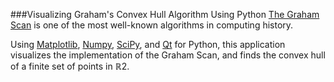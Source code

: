 ###Visualizing Graham's Convex Hull Algorithm Using Python
[The Graham Scan](https://mathweb.ucsd.edu/~ronspubs/72_10_convex_hull.pdf) is one of the most well-known algorithms in computing history.

Using [Matplotlib](https://matplotlib.org/), [Numpy](https://numpy.org/), [SciPy](https://scipy.org/), and [Qt](https://www.qt.io/qt-for-python) for Python, this application visualizes the implementation of the Graham Scan, and finds the convex hull of a finite set of points in ℝ2.

